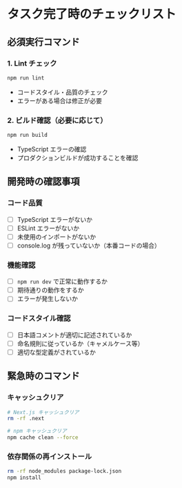 # タスク完了時のチェックリスト

## 必須実行コマンド

### 1. Lint チェック
```bash
npm run lint
```
- コードスタイル・品質のチェック
- エラーがある場合は修正が必要

### 2. ビルド確認（必要に応じて）
```bash
npm run build
```
- TypeScript エラーの確認
- プロダクションビルドが成功することを確認

## 開発時の確認事項

### コード品質
- [ ] TypeScript エラーがないか
- [ ] ESLint エラーがないか
- [ ] 未使用のインポートがないか
- [ ] console.log が残っていないか（本番コードの場合）

### 機能確認
- [ ] `npm run dev` で正常に動作するか
- [ ] 期待通りの動作をするか
- [ ] エラーが発生しないか

### コードスタイル確認
- [ ] 日本語コメントが適切に記述されているか
- [ ] 命名規則に従っているか（キャメルケース等）
- [ ] 適切な型定義がされているか

## 緊急時のコマンド

### キャッシュクリア
```bash
# Next.js キャッシュクリア
rm -rf .next

# npm キャッシュクリア
npm cache clean --force
```

### 依存関係の再インストール
```bash
rm -rf node_modules package-lock.json
npm install
```